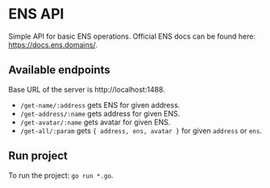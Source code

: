 # ENS API
Simple API for basic ENS operations. Official ENS docs can be found here: https://docs.ens.domains/.

## Available endpoints
Base URL of the server is http://localhost:1488.
- `/get-name/:address` gets ENS for given address.
- `/get-address/:name` gets address for given ENS.
- `/get-avatar/:name`  gets avatar for given ENS.
- `/get-all/:param` gets `{ address, ens, avatar }` for given `address` or `ens`.

## Run project
To run the project: `go run *.go`.